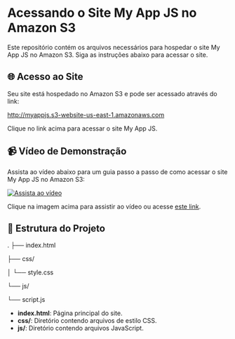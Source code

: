 # Acessando o Site My App JS no Amazon S3

Este repositório contém os arquivos necessários para hospedar o site My App JS no Amazon S3. Siga as instruções abaixo para acessar o site.

## 🌐 Acesso ao Site

Seu site está hospedado no Amazon S3 e pode ser acessado através do link:

http://myappjs.s3-website-us-east-1.amazonaws.com

Clique no link acima para acessar o site My App JS.

## 📹 Vídeo de Demonstração

Assista ao vídeo abaixo para um guia passo a passo de como acessar o site My App JS no Amazon S3:

[![Assista ao vídeo](https://img.youtube.com/vi/ID_DO_VIDEO/0.jpg)](https://drive.google.com/file/d/1n_hXJjZ45v9IygVbn7N5WWRhdR3Ea3mP/view?usp=drive_link)

Clique na imagem acima para assistir ao vídeo ou acesse [este link](https://drive.google.com/file/d/1n_hXJjZ45v9IygVbn7N5WWRhdR3Ea3mP/view?usp=drive_link).

## 📂 Estrutura do Projeto

.
├── index.html

├── css/

│ └── style.css

└── js/

└── script.js


- **index.html**: Página principal do site.
- **css/**: Diretório contendo arquivos de estilo CSS.
- **js/**: Diretório contendo arquivos JavaScript.


